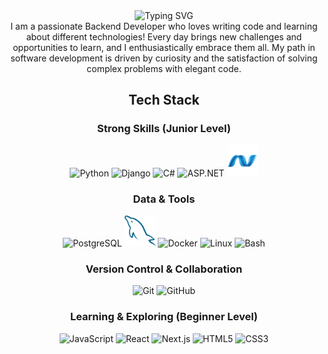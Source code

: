 
<div align="center">
  <img src="https://readme-typing-svg.herokuapp.com?font=Fira+Code&pause=1000&color=2196F3&center=true&vCenter=true&width=435&lines=Backend+Developer;Code+Enthusiast;Always+Learning+New+Tech;Problem+Solver" alt="Typing SVG" />
</div>
<div align="center">
I am a passionate Backend Developer who loves writing code and learning about different technologies! Every day brings new challenges and opportunities to learn, and I enthusiastically embrace them all. My path in software development is driven by curiosity and the satisfaction of solving complex problems with elegant code.
  </div>
<div align="center">
<h2><strong>Tech Stack</strong></h2>
</div>
<div align="center">
  <h3><strong>Strong Skills</strong> (Junior Level)</h3>
  <img src="https://skillicons.dev/icons?i=python" alt="Python" width="50" height="50"/>
  <img src="https://skillicons.dev/icons?i=django" alt="Django" width="50" height="50"/>
  <img src="https://skillicons.dev/icons?i=cs" alt="C#" width="50" height="50"/>
  <img src="https://skillicons.dev/icons?i=dotnet" alt="ASP.NET" width="50" height="50"/>
  <img src="https://raw.githubusercontent.com/devicons/devicon/master/icons/dot-net/dot-net-original.svg" alt="Entity Framework" width="50" height="50"/>
</div>
<div align="center">
  <h3><strong>Data & Tools</strong></h3>
  <img src="https://skillicons.dev/icons?i=postgresql" alt="PostgreSQL" width="50" height="50"/>
  <img src="https://raw.githubusercontent.com/devicons/devicon/master/icons/mysql/mysql-original.svg" alt="SQL" width="50" height="50"/>
  <img src="https://skillicons.dev/icons?i=docker" alt="Docker" width="50" height="50"/>
  <img src="https://skillicons.dev/icons?i=linux" alt="Linux" width="50" height="50"/>
  <img src="https://skillicons.dev/icons?i=bash" alt="Bash" width="50" height="50"/>
</div>
<div align="center">
  <h3><strong>Version Control & Collaboration</strong></h3>
  <img src="https://skillicons.dev/icons?i=git" alt="Git" width="50" height="50"/>
  <img src="https://skillicons.dev/icons?i=github" alt="GitHub" width="50" height="50"/>
</div>
<div align="center">
  <h3><strong>Learning & Exploring</strong> (Beginner Level)</h3>
  <img src="https://skillicons.dev/icons?i=javascript" alt="JavaScript" width="50" height="50"/>
  <img src="https://skillicons.dev/icons?i=react" alt="React" width="50" height="50"/>
  <img src="https://skillicons.dev/icons?i=nextjs" alt="Next.js" width="50" height="50"/>
  <img src="https://skillicons.dev/icons?i=html" alt="HTML5" width="50" height="50"/>
  <img src="https://skillicons.dev/icons?i=css" alt="CSS3" width="50" height="50"/>
</div>



